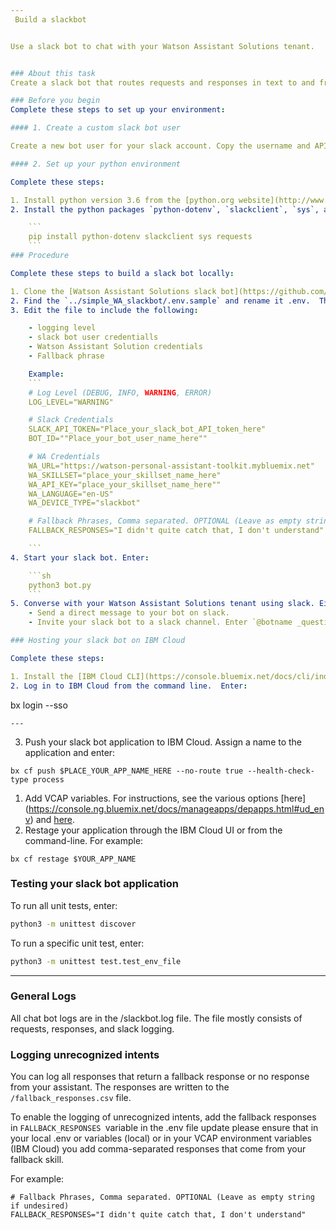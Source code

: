 ```yaml
---
 Build a slackbot 


Use a slack bot to chat with your Watson Assistant Solutions tenant.


### About this task
Create a slack bot that routes requests and responses in text to and from Watson Assistant Solutions.  

### Before you begin
Complete these steps to set up your environment:

#### 1. Create a custom slack bot user

Create a new bot user for your slack account. Copy the username and API token for later use. For instructions, see the Custom bot users section of [Bot Users](https://api.slack.com/custom-integrations/bot-users).

#### 2. Set up your python environment

Complete these steps:

1. Install python version 3.6 from the [python.org website](http://www.python.org/download/).
2. Install the python packages `python-dotenv`, `slackclient`, `sys`, and `requests`. For example:

    ```
    pip install python-dotenv slackclient sys requests
    ```
### Procedure

Complete these steps to build a slack bot locally:

1. Clone the [Watson Assistant Solutions slack bot](https://github.com/Watson-Personal-Assistant/simple_WA_slackbot).
2. Find the `../simple_WA_slackbot/.env.sample` and rename it .env.  The file must be in the root folder. **Tip**: Keep any credential configuration files private.
3. Edit the file to include the following:

    - logging level
    - slack bot user credentialls
    - Watson Assistant Solution credentials
    - Fallback phrase

    Example:
    ```
    # Log Level (DEBUG, INFO, WARNING, ERROR)
    LOG_LEVEL="WARNING"

    # Slack Credentials
    SLACK_API_TOKEN="Place_your_slack_bot_API_token_here"
    BOT_ID=""Place_your_bot_user_name_here""

    # WA Credentials
    WA_URL="https://watson-personal-assistant-toolkit.mybluemix.net"
    WA_SKILLSET="place_your_skillset_name_here"
    WA_API_KEY="place_your_skillset_name_here""
    WA_LANGUAGE="en-US"
    WA_DEVICE_TYPE="slackbot"

    # Fallback Phrases, Comma separated. OPTIONAL (Leave as empty string if undesired)
    FALLBACK_RESPONSES="I didn't quite catch that, I don't understand"

    ```
4. Start your slack bot. Enter:

    ```sh
    python3 bot.py
    ```
5. Converse with your Watson Assistant Solutions tenant using slack. Either:
    - Send a direct message to your bot on slack.
    - Invite your slack bot to a slack channel. Enter `@botname _question_` to chat.  

### Hosting your slack bot on IBM Cloud

Complete these steps:

1. Install the [IBM Cloud CLI](https://console.bluemix.net/docs/cli/index.html#cli).
2. Log in to IBM Cloud from the command line.  Enter:

```
bx login --sso
```
---
```

3.  Push your slack bot application to IBM Cloud.  Assign a name to the application and enter:

```
bx cf push $PLACE_YOUR_APP_NAME_HERE --no-route true --health-check-type process
```
1.  Add VCAP variables. For instructions, see the various options [here] (https://console.ng.bluemix.net/docs/manageapps/depapps.html#ud_env) and [here](https://console.ng.bluemix.net/docs/manageapps/depapps.html#ud_env).
4. Restage your application through the IBM Cloud UI or from the command-line.  For example:

```
bx cf restage $YOUR_APP_NAME
```


### Testing your slack bot application

To run all unit tests, enter:

```sh
python3 -m unittest discover
```

To run a specific unit test, enter:

```sh
python3 -m unittest test.test_env_file
```

---

### General Logs

All chat bot logs are in the /slackbot.log file. The file mostly consists of requests, responses, and slack logging.

### Logging unrecognized intents

You can log all responses that return a fallback response or no response from your assistant.  The responses are written to the `/fallback_responses.csv` file.

To enable the logging of unrecognized intents, add the fallback responses in `FALLBACK_RESPONSES `variable in the .env file update please ensure that in your local .env or  variables (local) or in your VCAP environment variables (IBM Cloud) you add comma-separated responses that come from your fallback skill.

For example:

```
# Fallback Phrases, Comma separated. OPTIONAL (Leave as empty string if undesired)
FALLBACK_RESPONSES="I didn't quite catch that, I don't understand"
```
